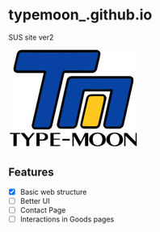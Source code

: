 # typemoon_.github.io
SUS site ver2


[![icon](img/261px-Type-moon.svg.webp)](https://gruuis.github.io/typemoon_.github.io/html/anime.html)

## Features

- [x] Basic web structure
- [ ] Better UI
- [ ] Contact Page
- [ ] Interactions in Goods pages